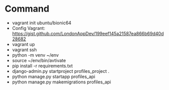 # Command
- vagrant init ubuntu/bionic64
- Config Vagrant: https://gist.github.com/LondonAppDev/199eef145a21587ea866b69d40d28682
- vagrant up 
- vagrant ssh
- python -m venv ~/env
- source ~/env/bin/avtivate
- pip install -r requirements.txt 
- django-admin.py startproject profiles_project .
- python manage.py startapp profiles_api
- python manage.py makemigrations profiles_api
